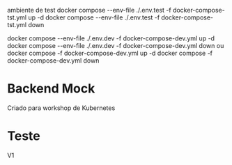 ambiente de test
docker compose --env-file ./.env.test -f docker-compose-tst.yml up -d
docker compose --env-file ./.env.test -f docker-compose-tst.yml down


docker compose --env-file ./.env.dev -f docker-compose-dev.yml up -d
docker compose --env-file ./.env.dev -f docker-compose-dev.yml down
ou
docker compose -f docker-compose-dev.yml up -d
docker compose -f docker-compose-dev.yml down

# Backend Mock
 Criado para workshop de Kubernetes

# Teste

V1
